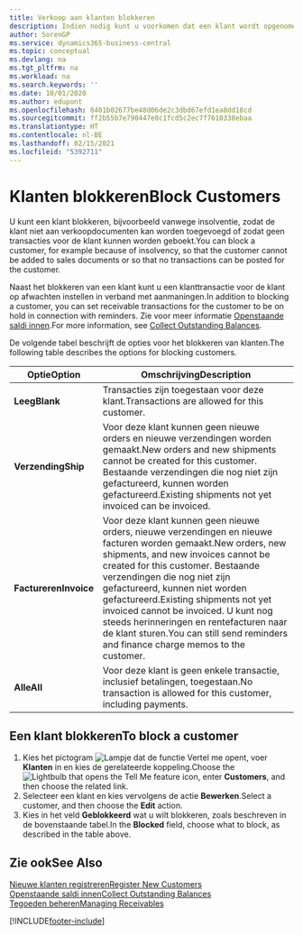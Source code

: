 ```yaml
---
title: Verkoop aan klanten blokkeren
description: Indien nodig kunt u voorkomen dat een klant wordt opgenomen in verkoopdocumenten en andere verkooptransacties.
author: SorenGP
ms.service: dynamics365-business-central
ms.topic: conceptual
ms.devlang: na
ms.tgt_pltfrm: na
ms.workload: na
ms.search.keywords: ''
ms.date: 10/01/2020
ms.author: edupont
ms.openlocfilehash: 8401b02677be48d06de2c3dbd67efd1ea8dd18cd
ms.sourcegitcommit: ff2b55b7e790447e0c1fcd5c2ec7f7610338ebaa
ms.translationtype: HT
ms.contentlocale: nl-BE
ms.lasthandoff: 02/15/2021
ms.locfileid: "5392711"
---
```

# <a name="block-customers"></a><span data-ttu-id="3ed54-103">Klanten blokkeren</span><span class="sxs-lookup"><span data-stu-id="3ed54-103">Block Customers</span></span>
<span data-ttu-id="3ed54-104">U kunt een klant blokkeren, bijvoorbeeld vanwege insolventie, zodat de klant niet aan verkoopdocumenten kan worden toegevoegd of zodat geen transacties voor de klant kunnen worden geboekt.</span><span class="sxs-lookup"><span data-stu-id="3ed54-104">You can block a customer, for example because of insolvency, so that the customer cannot be added to sales documents or so that no transactions can be posted for the customer.</span></span>

<span data-ttu-id="3ed54-105">Naast het blokkeren van een klant kunt u een klanttransactie voor de klant op afwachten instellen in verband met aanmaningen.</span><span class="sxs-lookup"><span data-stu-id="3ed54-105">In addition to blocking a customer, you can set receivable transactions for the customer to be on hold in connection with reminders.</span></span> <span data-ttu-id="3ed54-106">Zie voor meer informatie [Openstaande saldi innen](receivables-collect-outstanding-balances.md).</span><span class="sxs-lookup"><span data-stu-id="3ed54-106">For more information, see [Collect Outstanding Balances](receivables-collect-outstanding-balances.md).</span></span>   

<span data-ttu-id="3ed54-107">De volgende tabel beschrijft de opties voor het blokkeren van klanten.</span><span class="sxs-lookup"><span data-stu-id="3ed54-107">The following table describes the options for blocking customers.</span></span>  

|<span data-ttu-id="3ed54-108">Optie</span><span class="sxs-lookup"><span data-stu-id="3ed54-108">Option</span></span>|<span data-ttu-id="3ed54-109">Omschrijving</span><span class="sxs-lookup"><span data-stu-id="3ed54-109">Description</span></span>|  
|--------------------|------------|  
|<span data-ttu-id="3ed54-110">**Leeg**</span><span class="sxs-lookup"><span data-stu-id="3ed54-110">**Blank**</span></span>|<span data-ttu-id="3ed54-111">Transacties zijn toegestaan voor deze klant.</span><span class="sxs-lookup"><span data-stu-id="3ed54-111">Transactions are allowed for this customer.</span></span>|
|<span data-ttu-id="3ed54-112">**Verzending**</span><span class="sxs-lookup"><span data-stu-id="3ed54-112">**Ship**</span></span>|<span data-ttu-id="3ed54-113">Voor deze klant kunnen geen nieuwe orders en nieuwe verzendingen worden gemaakt.</span><span class="sxs-lookup"><span data-stu-id="3ed54-113">New orders and new shipments cannot be created for this customer.</span></span> <span data-ttu-id="3ed54-114">Bestaande verzendingen die nog niet zijn gefactureerd, kunnen worden gefactureerd.</span><span class="sxs-lookup"><span data-stu-id="3ed54-114">Existing shipments not yet invoiced can be invoiced.</span></span>|  
|<span data-ttu-id="3ed54-115">**Factureren**</span><span class="sxs-lookup"><span data-stu-id="3ed54-115">**Invoice**</span></span>|<span data-ttu-id="3ed54-116">Voor deze klant kunnen geen nieuwe orders, nieuwe verzendingen en nieuwe facturen worden gemaakt.</span><span class="sxs-lookup"><span data-stu-id="3ed54-116">New orders, new shipments, and new invoices cannot be created for this customer.</span></span> <span data-ttu-id="3ed54-117">Bestaande verzendingen die nog niet zijn gefactureerd, kunnen niet worden gefactureerd.</span><span class="sxs-lookup"><span data-stu-id="3ed54-117">Existing shipments not yet invoiced cannot be invoiced.</span></span> <span data-ttu-id="3ed54-118">U kunt nog steeds herinneringen en rentefacturen naar de klant sturen.</span><span class="sxs-lookup"><span data-stu-id="3ed54-118">You can still send reminders and finance charge memos to the customer.</span></span>|  
|<span data-ttu-id="3ed54-119">**Alle**</span><span class="sxs-lookup"><span data-stu-id="3ed54-119">**All**</span></span>|<span data-ttu-id="3ed54-120">Voor deze klant is geen enkele transactie, inclusief betalingen, toegestaan.</span><span class="sxs-lookup"><span data-stu-id="3ed54-120">No transaction is allowed for this customer, including payments.</span></span>|  

## <a name="to-block-a-customer"></a><span data-ttu-id="3ed54-121">Een klant blokkeren</span><span class="sxs-lookup"><span data-stu-id="3ed54-121">To block a customer</span></span>  
1. <span data-ttu-id="3ed54-122">Kies het pictogram ![Lampje dat de functie Vertel me opent](media/ui-search/search_small.png "Vertel me wat u wilt doen"), voer **Klanten** in en kies de gerelateerde koppeling.</span><span class="sxs-lookup"><span data-stu-id="3ed54-122">Choose the ![Lightbulb that opens the Tell Me feature](media/ui-search/search_small.png "Tell me what you want to do") icon, enter **Customers**, and then choose the related link.</span></span>
2. <span data-ttu-id="3ed54-123">Selecteer een klant en kies vervolgens de actie **Bewerken**.</span><span class="sxs-lookup"><span data-stu-id="3ed54-123">Select a customer, and then choose the **Edit** action.</span></span>
3. <span data-ttu-id="3ed54-124">Kies in het veld **Geblokkeerd** wat u wilt blokkeren, zoals beschreven in de bovenstaande tabel.</span><span class="sxs-lookup"><span data-stu-id="3ed54-124">In the **Blocked** field, choose what to block, as described in the table above.</span></span>

## <a name="see-also"></a><span data-ttu-id="3ed54-125">Zie ook</span><span class="sxs-lookup"><span data-stu-id="3ed54-125">See Also</span></span>  
[<span data-ttu-id="3ed54-126">Nieuwe klanten registreren</span><span class="sxs-lookup"><span data-stu-id="3ed54-126">Register New Customers</span></span>](sales-how-register-new-customers.md)  
[<span data-ttu-id="3ed54-127">Openstaande saldi innen</span><span class="sxs-lookup"><span data-stu-id="3ed54-127">Collect Outstanding Balances</span></span>](receivables-collect-outstanding-balances.md)  
[<span data-ttu-id="3ed54-128">Tegoeden beheren</span><span class="sxs-lookup"><span data-stu-id="3ed54-128">Managing Receivables</span></span>](receivables-manage-receivables.md)  


[!INCLUDE[footer-include](includes/footer-banner.md)]